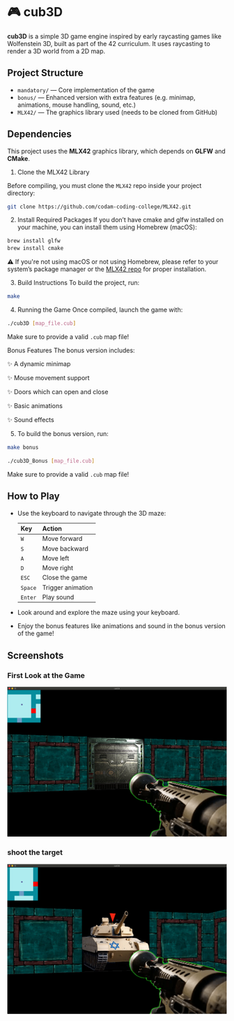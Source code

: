 # 🎮 cub3D

**cub3D** is a simple 3D game engine inspired by early raycasting games like Wolfenstein 3D, built as part of the 42 curriculum. It uses raycasting to render a 3D world from a 2D map.

## Project Structure

- `mandatory/` — Core implementation of the game
- `bonus/` — Enhanced version with extra features (e.g. minimap, animations, mouse handling, sound, etc.)
- `MLX42/` — The graphics library used (needs to be cloned from GitHub)

## Dependencies

This project uses the **MLX42** graphics library, which depends on **GLFW** and **CMake**.

1. Clone the MLX42 Library

Before compiling, you must clone the `MLX42` repo inside your project directory:

```bash
git clone https://github.com/codam-coding-college/MLX42.git
```
2. Install Required Packages
If you don’t have cmake and glfw installed on your machine, you can install them using Homebrew (macOS):
```bash
brew install glfw
brew install cmake
```
⚠️ If you're not using macOS or not using Homebrew, please refer to your system’s package manager or the [MLX42 repo](https://github.com/codam-coding-college/MLX42.git) for proper installation.

3. Build Instructions
To build the project, run:
```bash
make
```
4. Running the Game
Once compiled, launch the game with:

```bash
./cub3D [map_file.cub]
```
Make sure to provide a valid `.cub` map file!

Bonus Features
The bonus version includes:

✨ A dynamic minimap

✨ Mouse movement support

✨ Doors which can open and close

✨ Basic animations 

✨ Sound effects

5. To build the bonus version, run:
```bash
make bonus
```

```bash
./cub3D_Bonus [map_file.cub]
```
Make sure to provide a valid `.cub` map file!

## How to Play

- Use the keyboard to navigate through the 3D maze:

  | Key   | Action          |
  |-------|-----------------|
  | `W`   | Move forward    |
  | `S`   | Move backward   |
  | `A`   | Move left       |
  | `D`   | Move right      |
  | `ESC` | Close the game  |
  | `Space` | Trigger animation |
  | `Enter` | Play sound        |

- Look around and explore the maze using your keyboard.
- Enjoy the bonus features like animations and sound in the bonus version of the game!


## Screenshots

### First Look at the Game
![Start screen](assets/game1.png)

### shoot the target
![Gameplay](assets/game2.png)





